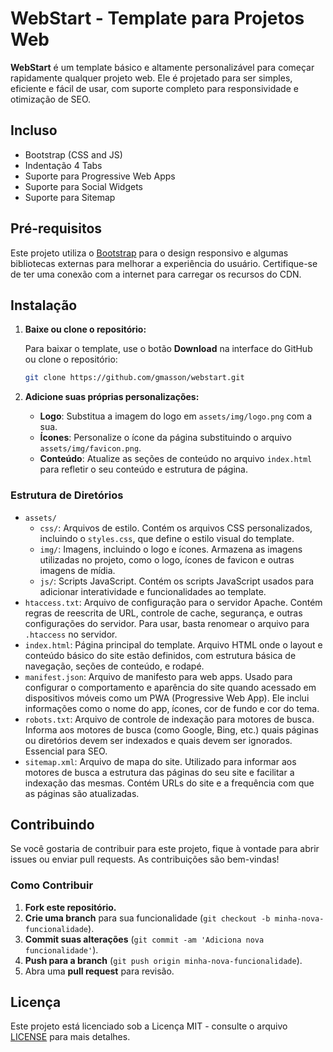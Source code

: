 # WebStart - Template para Projetos Web

**WebStart** é um template básico e altamente personalizável para começar rapidamente qualquer projeto web. Ele é projetado para ser simples, eficiente e fácil de usar, com suporte completo para responsividade e otimização de SEO.

## Incluso

- Bootstrap (CSS and JS)
- Indentação 4 Tabs
- Suporte para Progressive Web Apps
- Suporte para Social Widgets
- Suporte para Sitemap

## Pré-requisitos

Este projeto utiliza o [Bootstrap](https://getbootstrap.com/) para o design responsivo e algumas bibliotecas externas para melhorar a experiência do usuário. Certifique-se de ter uma conexão com a internet para carregar os recursos do CDN.

## Instalação

1. **Baixe ou clone o repositório:**

	Para baixar o template, use o botão **Download** na interface do GitHub ou clone o repositório:

	```bash
	git clone https://github.com/gmasson/webstart.git
	```

2. **Adicione suas próprias personalizações:**

	- **Logo**: Substitua a imagem do logo em `assets/img/logo.png` com a sua.
	- **Ícones**: Personalize o ícone da página substituindo o arquivo `assets/img/favicon.png`.
	- **Conteúdo**: Atualize as seções de conteúdo no arquivo `index.html` para refletir o seu conteúdo e estrutura de página.

### Estrutura de Diretórios

- `assets/`
  - `css/`: Arquivos de estilo. Contém os arquivos CSS personalizados, incluindo o `styles.css`, que define o estilo visual do template.
  - `img/`: Imagens, incluindo o logo e ícones. Armazena as imagens utilizadas no projeto, como o logo, ícones de favicon e outras imagens de mídia.
  - `js/`: Scripts JavaScript. Contém os scripts JavaScript usados para adicionar interatividade e funcionalidades ao template.
- `htaccess.txt`: Arquivo de configuração para o servidor Apache. Contém regras de reescrita de URL, controle de cache, segurança, e outras configurações do servidor. Para usar, basta renomear o arquivo para `.htaccess` no servidor.
- `index.html`: Página principal do template. Arquivo HTML onde o layout e conteúdo básico do site estão definidos, com estrutura básica de navegação, seções de conteúdo, e rodapé.
- `manifest.json`: Arquivo de manifesto para web apps. Usado para configurar o comportamento e aparência do site quando acessado em dispositivos móveis como um PWA (Progressive Web App). Ele inclui informações como o nome do app, ícones, cor de fundo e cor do tema.
- `robots.txt`: Arquivo de controle de indexação para motores de busca. Informa aos motores de busca (como Google, Bing, etc.) quais páginas ou diretórios devem ser indexados e quais devem ser ignorados. Essencial para SEO.
- `sitemap.xml`: Arquivo de mapa do site. Utilizado para informar aos motores de busca a estrutura das páginas do seu site e facilitar a indexação das mesmas. Contém URLs do site e a frequência com que as páginas são atualizadas.

## Contribuindo

Se você gostaria de contribuir para este projeto, fique à vontade para abrir issues ou enviar pull requests. As contribuições são bem-vindas!

### Como Contribuir

1. **Fork este repositório.**
2. **Crie uma branch** para sua funcionalidade (`git checkout -b minha-nova-funcionalidade`).
3. **Commit suas alterações** (`git commit -am 'Adiciona nova funcionalidade'`).
4. **Push para a branch** (`git push origin minha-nova-funcionalidade`).
5. Abra uma **pull request** para revisão.

## Licença

Este projeto está licenciado sob a Licença MIT - consulte o arquivo [LICENSE](LICENSE) para mais detalhes.
